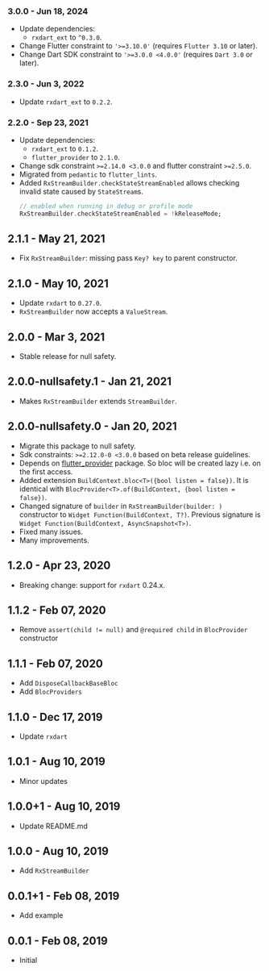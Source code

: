 ### 3.0.0 - Jun 18, 2024

- Update dependencies:
  - `rxdart_ext` to `^0.3.0`.
- Change Flutter constraint to `'>=3.10.0'` (requires `Flutter 3.10` or later).
- Change Dart SDK constraint to `'>=3.0.0 <4.0.0'` (requires `Dart 3.0` or later).

### 2.3.0 - Jun 3, 2022

- Update `rxdart_ext` to `0.2.2`.

### 2.2.0 - Sep 23, 2021

-   Update dependencies:
    - `rxdart_ext` to `0.1.2`.
    - `flutter_provider` to `2.1.0`.
-   Change sdk constraint `>=2.14.0 <3.0.0` and flutter constraint `>=2.5.0`.
-   Migrated from `pedantic` to `flutter_lints`.
-   Added `RxStreamBuilder.checkStateStreamEnabled` allows checking invalid state caused by `StateStream`s.
    ```dart
    // enabled when running in debug or profile mode
    RxStreamBuilder.checkStateStreamEnabled = !kReleaseMode;
    ```

## 2.1.1 - May 21, 2021

-   Fix `RxStreamBuilder`: missing pass `Key? key` to parent constructor.

## 2.1.0 - May 10, 2021

-   Update `rxdart` to `0.27.0`.
-   `RxStreamBuilder` now accepts a `ValueStream`.

## 2.0.0 - Mar 3, 2021

-   Stable release for null safety.

## 2.0.0-nullsafety.1 - Jan 21, 2021

-   Makes `RxStreamBuilder` extends `StreamBuilder`.

## 2.0.0-nullsafety.0 - Jan 20, 2021

-   Migrate this package to null safety.
-   Sdk constraints: `>=2.12.0-0 <3.0.0` based on beta release guidelines.
-   Depends on [flutter_provider](https://pub.dev/packages/flutter_provider/versions/2.0.0-nullsafety.0) package.
    So bloc will be created lazy i.e. on the first access.
-   Added extension `BuildContext.bloc<T>({bool listen = false})`. It is identical with `BlocProvider<T>.of(BuildContext, {bool listen = false})`.
-   Changed signature of `builder` in `RxStreamBuilder(builder: )` constructor to `Widget Function(BuildContext, T?)`.
    Previous signature is `Widget Function(BuildContext, AsyncSnapshot<T>)`.
-   Fixed many issues.
-   Many improvements.

## 1.2.0 - Apr 23, 2020

*   Breaking change: support for `rxdart` 0.24.x.

## 1.1.2 - Feb 07, 2020

*   Remove `assert(child != null)` and `@required child` in `BlocProvider` constructor 

## 1.1.1 - Feb 07, 2020

*   Add `DisposeCallbackBaseBloc`
*   Add `BlocProviders`

## 1.1.0 - Dec 17, 2019

*   Update `rxdart`

## 1.0.1 - Aug 10, 2019

*   Minor updates

## 1.0.0+1 - Aug 10, 2019

*   Update README.md

## 1.0.0 - Aug 10, 2019

*   Add `RxStreamBuilder`

## 0.0.1+1 - Feb 08, 2019

*   Add example

## 0.0.1 - Feb 08, 2019

*   Initial
